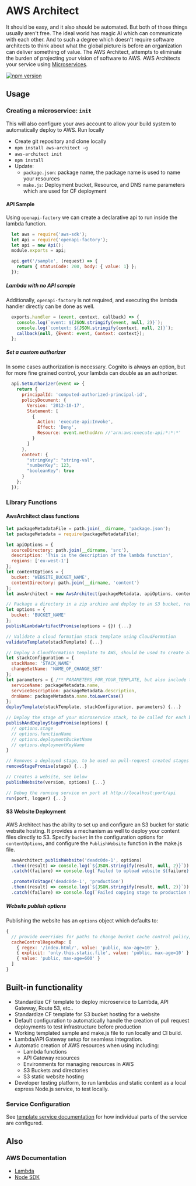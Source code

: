 # AWS Architect
It should be easy, and it also should be automated. But both of those things usually aren't free.  The ideal world has magic AI which can communicate with each other.  And to such a degree which doesn't require software architects to think about what the global picture is before an organization can deliver something of value.  The AWS Architect, attempts to eliminate the burden of projecting your vision of software to AWS.  AWS Architects your service using [Microservices](./docs/microservices/index.md).

[![npm version](https://badge.fury.io/js/aws-architect.svg)](https://badge.fury.io/js/aws-architect)

## Usage
### Creating a microservice: `init`
This will also configure your aws account to allow your build system to automatically deploy to AWS. Run locally

* Create git repository and clone locally
* `npm install aws-architect -g`
* `aws-architect init`
* `npm install`
* Update:
  * `package.json`: package name, the package name is used to name your resources
  * `make.js`: Deployment bucket, Resource, and DNS name parameters which are used for CF deployment

#### API Sample
Using `openapi-factory` we can create a declarative api to run inside the lambda function.

```javascript
  let aws = require('aws-sdk');
  let Api = require('openapi-factory');
  let api = new Api();
  module.exports = api;

  api.get('/sample', (request) => {
    return { statusCode: 200, body: { value: 1} };
  });
```

##### Lambda with no API sample
Additionally, `openapi-factory` is not required, and executing the lambda handler directly can be done as well.

```javascript
  exports.handler = (event, context, callback) => {
    console.log(`event: ${JSON.stringify(event, null, 2)}`);
    console.log(`context: ${JSON.stringify(context, null, 2)}`);
    callback(null, {Event: event, Context: context});
  };
```
##### Set a custom authorizer
In some cases authorization is necessary. Cognito is always an option, but for more fine grained control, your lambda can double as an authorizer.

```javascript
  api.SetAuthorizer(event => {
    return {
      principalId: 'computed-authorized-principal-id',
      policyDocument: {
        Version: '2012-10-17',
        Statement: [
          {
            Action: 'execute-api:Invoke',
            Effect: 'Deny',
            Resource: event.methodArn //'arn:aws:execute-api:*:*:*'
          }
        ]
      },
      context: {
        "stringKey": "string-val",
        "numberKey": 123,
        "booleanKey": true
      }
    };
  });
```

### Library Functions
#### AwsArchitect class functions

```javascript
let packageMetadataFile = path.join(__dirname, 'package.json');
let packageMetadata = require(packageMetadataFile);

let apiOptions = {
  sourceDirectory: path.join(__dirname, 'src'),
  description: 'This is the description of the lambda function',
  regions: ['eu-west-1']
};
let contentOptions = {
  bucket: 'WEBSITE_BUCKET_NAME',
  contentDirectory: path.join(__dirname, 'content')
};
let awsArchitect = new AwsArchitect(packageMetadata, apiOptions, contentOptions);

// Package a directory in a zip archive and deploy to an S3 bucket, required for stage deployment and CF stack deployment
let options = {
  bucket: 'BUCKET_NAME'
};
publishLambdaArtifactPromise(options = {}) {...}

// Validate a cloud formation stack template using CloudFormation
validateTemplate(stackTemplate) {...}

// Deploy a Cloudformation template to AWS, should be used to create all the infrastructure required and run only on master branches
let stackConfiguration = {
  stackName: 'STACK_NAME'
  changeSetName: 'NAME_OF_CHANGE_SET'
};
let parameters = { /** PARAMETERS_FOR_YOUR_TEMPLATE, but also include these unless being overwritten in your template */
  serviceName: packageMetadata.name,
  serviceDescription: packageMetadata.description,
  dnsName: packageMetadata.name.toLowerCase()
};
deployTemplate(stackTemplate, stackConfiguration, parameters) {...}

// Deploy the stage of your microservice stack, to be called for each build in master or a pull-request.
publishAndDeployStagePromise(options) {
  // options.stage
  // options.functionName
  // options.deploymentBucketName
  // options.deploymentKeyName
}

// Removes a deployed stage, to be used on pull-request created stages (API gateway has a limit fo 5 stages)
removeStagePromise(stage) {...}

// Creates a website, see below
publishWebsite(version, options) {...}

// Debug the running service on port at http://localhost:port/api
run(port, logger) {...}

```

#### S3 Website Deployment
AWS Architect has the ability to set up and configure an S3 bucket for static website hosting. It provides a mechanism as well to deploy your content files directly to S3.
Specify `bucket` in the configuration options for `contentOptions`, and configure the `PublishWebsite` function in the make.js file.

```javascript
  awsArchitect.publishWebsite('deadc0de-1', options)
  .then((result) => console.log(`${JSON.stringify(result, null, 2)}`))
  .catch((failure) => console.log(`Failed to upload website ${failure} - ${JSON.stringify(failure, null, 2)}`));

  .promoteToStage('deadc0de-1', 'production')
  .then((result) => console.log(`${JSON.stringify(result, null, 2)}`))
  .catch((failure) => console.log(`Failed copying stage to production ${failure} - ${JSON.stringify(failure, null, 2)}`));
```

##### Website publish options
Publishing the website has an `options` object which defaults to:
```js
{
  // provide overrides for paths to change bucket cache control policy, default 600 seconds,
  cacheControlRegexMap: [
    { regex: '/index.html/', value: 'public, max-age=10' },
    { explicit: 'only.this.static.file', value: 'public, max-age=10' }
    { value: 'public, max-age=600' }
  ]
}
```
## Built-in functionality

* Standardize CF template to deploy microservice to Lambda, API Gateway, Route 53, etc..
* Standardize CF template for S3 bucket hosting for a website
* Default configuration to automatically handle the creation of pull request deployments to test infrastructure before production
* Working templated sample and make.js file to run locally and CI build.
* Lambda/API Gateway setup for seamless integration.
* Automatic creation of AWS resources when using including:
  * Lambda functions
  * API Gateway resources
  * Environments for managing resources in AWS
  * S3 Buckets and directories
  * S3 static website hosting
* Developer testing platform, to run lambdas and static content as a local express Node.js service, to test locally.

### Service Configuration
See [template service documentation](./bin/template/README.md) for how individual parts of the service are configured.

## Also

### AWS Documentation

* [Lambda](http://docs.aws.amazon.com/AWSJavaScriptSDK/latest/AWS/Lambda.html)
* [Node SDK](http://docs.aws.amazon.com/AWSJavaScriptSDK/guide/node-configuring.html)
